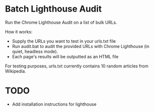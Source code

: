 # Batch Lighthouse Audit
Run the Chrome Lighthouse Audit on a list of bulk URLs.

How it works:
- Supply the URLs you want to test in your urls.txt file
- Run audit.bat to audit the provided URLs with Chrome Lighthouse (in quiet, headless mode). 
- Each page's results will be outputted as an HTML file

For testing purposes, urls.txt currently contains 10 random articles from Wikipedia.

# TODO
- Add installation instructions for lighthouse
